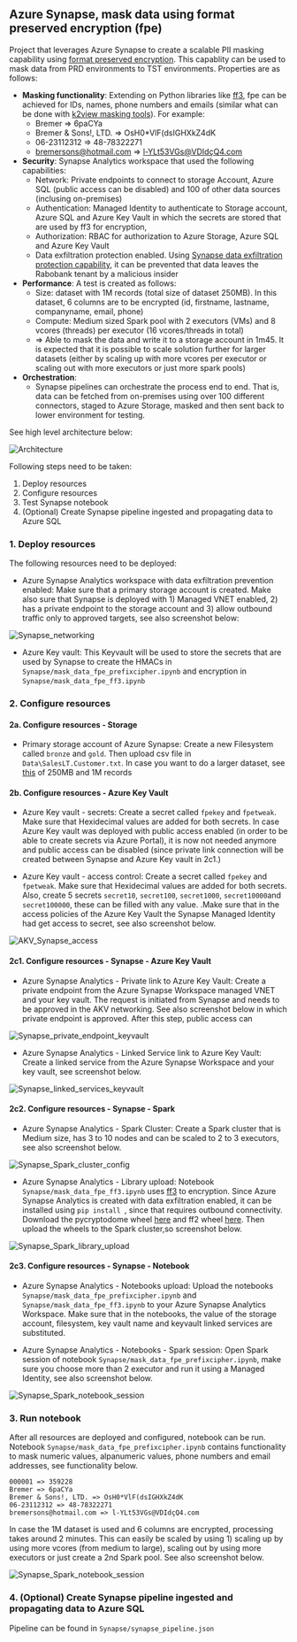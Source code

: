 ## Azure Synapse, mask data using format preserved encryption (fpe)
Project that leverages Azure Synapse to create a scalable PII masking capability using [format preserved encryption](https://en.wikipedia.org/wiki/Format-preserving_encryption). This capablity can be used to mask data from PRD environments to TST environments. Properties are as follows:
 
- **Masking functionality**: Extending on Python libraries like [ff3](https://github.com/mysto/python-fpe), fpe can be achieved for IDs, names, phone numbers and emails (similar what can be done with [k2view masking tools](https://www.k2view.com/solutions/data-masking-tools/)). For example:
  - Bremer => 6paCYa
  - Bremer & Sons!, LTD. => OsH0*VlF(dsIGHXkZ4dK
  - 06-23112312 => 48-78322271
  - bremersons@hotmail.com => l-YLt53VGs@VDIdçQ4.com
- **Security**: Synapse Analytics workspace that used the following capabilities:
  - Network: Private endpoints to connect to storage Account, Azure SQL (public access can be disabled) and 100 of other data sources (inclusing on-premises)
  - Authentication: Managed Identity to authenticate to Storage account, Azure SQL and Azure Key Vault in which the secrets are stored that are used by ff3 for encryption, 
  - Authorization: RBAC for authorization to Azure Storage, Azure SQL and Azure Key Vault
  - Data exfiltration protection enabled. Using [Synapse data exfiltration protection capability](https://learn.microsoft.com/en-us/azure/synapse-analytics/security/workspace-data-exfiltration-protection), it can be prevented that data leaves the Rabobank tenant by a malicious insider
- **Performance**: A test is created as follows:
  - Size: dataset with 1M records (total size of dataset 250MB). In this dataset, 6 columns are to be encrypted (id, firstname, lastname, companyname, email, phone) 
  - Compute: Medium sized Spark pool with 2 executors (VMs) and 8 vcores (threads) per executor (16 vcores/threads in total) 
  - => Able to mask the data and write it to a storage account in 1m45. It is expected that it is possible to scale solution further for larger datasets (either by scaling up with more vcores per executor or scaling out with more executors or just more spark pools)
- **Orchestration**:
  - Synapse pipelines can orchestrate the process end to end. That is, data can be fetched from on-premises using over 100 different connectors, staged to Azure Storage, masked and then sent back to lower environment for testing.

See high level architecture below:

![Architecture](Images/0_Architecture.jpg)

Following steps need to be taken:

1. Deploy resources
2. Configure resources
3. Test Synapse notebook 
4. (Optional) Create Synapse pipeline ingested and propagating data to Azure SQL

### 1. Deploy resources

The following resources need to be deployed:

- Azure Synapse Analytics workspace with data exfiltration prevention enabled: Make sure that a primary storage account is created. Make also sure that Synapse is deployed with 1) Managed VNET enabled, 2) has a private endpoint to the storage account and 3) allow outbound traffic only to approved targets, see also screenshot below:

![Synapse_networking](Images/1_Synapse_networking.png)

- Azure Key vault: This Keyvault will be used to store the secrets that are used by Synapse to create the HMACs in ```Synapse/mask_data_fpe_prefixcipher.ipynb``` and encryption in ```Synapse/mask_data_fpe_ff3.ipynb```

### 2. Configure resources
#### 2a. Configure resources - Storage

- Primary storage account of Azure Synapse: Create a new Filesystem called ```bronze``` and ```gold```. Then upload csv file in ```Data\SalesLT.Customer.txt```. In case you want to do a larger dataset, see [this](https://testhmacmaskstor.blob.core.windows.net/bronze/SalesLT.Customer_1M.txt?sp=r&st=2023-04-06T09:04:43Z&se=2024-04-01T17:04:43Z&spr=https&sv=2021-12-02&sr=b&sig=zYCOdxO40pWoTKBDfGpC%2FsR6ixpUiCneXGHQJSNlxuQ%3D) of 250MB and 1M records

#### 2b. Configure resources - Azure Key Vault

- Azure Key vault - secrets: Create a secret called ```fpekey``` and ```fpetweak```. Make sure that Hexidecimal values are added for both secrets. In case Azure Key vault was deployed with public access enabled (in order to be able to create secrets via Azure Portal), it is now not needed anymore and public access can be disabled (since private link connection will be created between Synapse and Azure Key vault in 2c1.)

- Azure Key vault - access control: Create a secret called ```fpekey``` and ```fpetweak```. Make sure that Hexidecimal values are added for both secrets. Also, create 5 secrets ```secret10```, ```secret100```, ```secret1000```, ```secret10000```and ```secret100000```, these can be filled with any value.
.Make sure that in the access policies of the Azure Key Vault the Synapse Managed Identity had get access to secret, see also screenshot below.

![AKV_Synapse_access](Images/2b_AKV_access_policies.png)

#### 2c1. Configure resources - Synapse - Azure Key Vault

- Azure Synapse Analytics - Private link to Azure Key Vault: Create a private endpoint from the Azure Synapse Workspace managed VNET and your key vault. The request is initiated from Synapse and needs to be approved in the AKV networking. See also screenshot below in which private endpoint is approved. After this step, public access can

![Synapse_private_endpoint_keyvault](Images/2c1_1_Synapse_private_endpoint_keyvault.png)

- Azure Synapse Analytics - Linked Service link to Azure Key Vault: Create a linked service from the Azure Synapse Workspace and your key vault, see screenshot below.

![Synapse_linked_services_keyvault](Images/2c1_2_Synapse_lined_service_keyvault.png)

#### 2c2. Configure resources - Synapse - Spark

- Azure Synapse Analytics - Spark Cluster: Create a Spark cluster that is Medium size, has 3 to 10 nodes and can be scaled to 2 to 3 executors, see also screenshot below.

![Synapse_Spark_cluster_config](Images/2c2_1_Synapse_spark_cluster_config.png)

- Azure Synapse Analytics - Library upload: Notebook ```Synapse/mask_data_fpe_ff3.ipynb``` uses [ff3](https://github.com/mysto/python-fpe) to encryption. Since Azure Synapse Analytics is created with data exfiltration enabled, it can be installed using ```pip install ```, since that requires outbound connectivity. Download the pycryptodome wheel [here](https://files.pythonhosted.org/packages/14/58/77278d7a078241b55b515f6073b90108125fb0d197b384a0f372c5f61c80/pycryptodome-3.17-cp35-abi3-manylinux_2_17_x86_64.manylinux2014_x86_64.whl) and ff2 wheel [here](https://files.pythonhosted.org/packages/3a/c1/3550f1b97d6eedb2117521a149f379bb0d92cbb02e242110bb174f12c9a2/ff3-1.0.1-py3-none-any.whl). Then upload the wheels to the Spark cluster,so screenshot below.

![Synapse_Spark_library_upload](Images/2c2_2_Synapse_spark_cluster_libraries.png)

#### 2c3. Configure resources - Synapse - Notebook

- Azure Synapse Analytics - Notebooks upload: Upload the notebooks ```Synapse/mask_data_fpe_prefixcipher.ipynb``` and ```Synapse/mask_data_fpe_ff3.ipynb``` to your Azure Synapse Analytics Workspace. Make sure that in the notebooks, the value of the storage account, filesystem, key vault name and keyvault linked services are substituted.

- Azure Synapse Analytics - Notebooks - Spark session: Open Spark session of notebook ```Synapse/mask_data_fpe_prefixcipher.ipynb```, make sure you choose more than 2 executor and run it using a Managed Identity, see also screenshot below.

![Synapse_Spark_notebook_session](Images/2c3_1_Synapse_spark_notebook_session.png)

### 3. Run notebook

After all resources are deployed and configured, notebook can be run. Notebook ```Synapse/mask_data_fpe_prefixcipher.ipynb``` contains functionality to mask numeric values, alpanumeric values, phone numbers and email addresses, see functionality below.

```
000001 => 359228
Bremer => 6paCYa
Bremer & Sons!, LTD. => OsH0*VlF(dsIGHXkZ4dK
06-23112312 => 48-78322271
bremersons@hotmail.com => l-YLt53VGs@VDIdçQ4.com
```

 In case the 1M dataset is used and 6 columns are encrypted, processing takes around 2 minutes. This can easily be scaled by using 1) scaling up by using more vcores (from medium to large), scaling out by using more executors or just create a 2nd Spark pool. See also screenshot below.

![Synapse_Spark_notebook_session](Images/3_notebook_run.png)

### 4. (Optional) Create Synapse pipeline ingested and propagating data to Azure SQL

Pipeline can be found in  ```Synapse/synapse_pipeline.json```